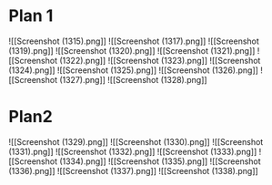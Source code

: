 # Plan 1
![[Screenshot (1315).png]]
![[Screenshot (1317).png]]
![[Screenshot (1319).png]]
![[Screenshot (1320).png]]
![[Screenshot (1321).png]]
![[Screenshot (1322).png]]
![[Screenshot (1323).png]]
![[Screenshot (1324).png]]
![[Screenshot (1325).png]]
![[Screenshot (1326).png]]
![[Screenshot (1327).png]]
![[Screenshot (1328).png]]

# Plan2


![[Screenshot (1329).png]]
![[Screenshot (1330).png]]
![[Screenshot (1331).png]]
![[Screenshot (1332).png]]
![[Screenshot (1333).png]]
![[Screenshot (1334).png]]
![[Screenshot (1335).png]]
![[Screenshot (1336).png]]
![[Screenshot (1337).png]]
![[Screenshot (1338).png]]
